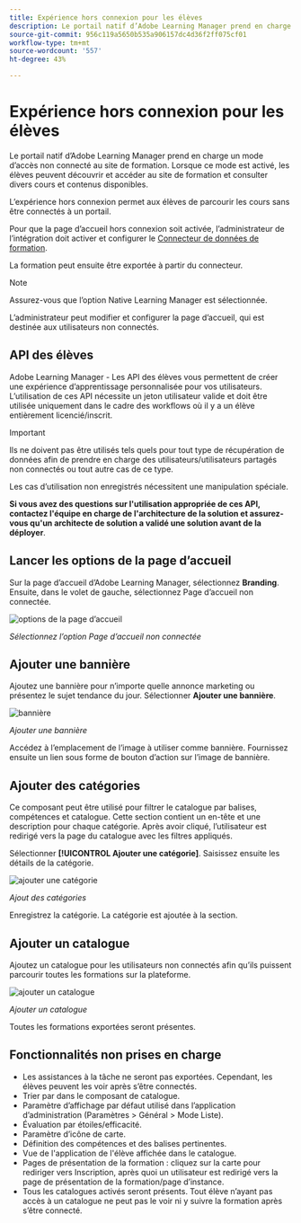 ```yaml
---
title: Expérience hors connexion pour les élèves
description: Le portail natif d’Adobe Learning Manager prend en charge un mode d’accès non connecté au site de formation. Lorsque ce mode est activé, les élèves peuvent découvrir et accéder au site de formation et consulter divers cours et contenus disponibles. L’expérience hors connexion permet aux élèves de parcourir les cours sans être connectés à un portail.
source-git-commit: 956c119a5650b535a906157dc4d36f2ff075cf01
workflow-type: tm+mt
source-wordcount: '557'
ht-degree: 43%

---
```


# Expérience hors connexion pour les élèves

Le portail natif d’Adobe Learning Manager prend en charge un mode d’accès non connecté au site de formation. Lorsque ce mode est activé, les élèves peuvent découvrir et accéder au site de formation et consulter divers cours et contenus disponibles.

L’expérience hors connexion permet aux élèves de parcourir les cours sans être connectés à un portail.

Pour que la page d’accueil hors connexion soit activée, l’administrateur de l’intégration doit activer et configurer le [Connecteur de données de formation](/help/migrated/integration-admin/feature-summary/connectors.md#training-data-access).

La formation peut ensuite être exportée à partir du connecteur.

>[!NOTE]
>
>Assurez-vous que l’option Native Learning Manager est sélectionnée.

L’administrateur peut modifier et configurer la page d’accueil, qui est destinée aux utilisateurs non connectés.

## API des élèves

Adobe Learning Manager - Les API des élèves vous permettent de créer une expérience d’apprentissage personnalisée pour vos utilisateurs. L’utilisation de ces API nécessite un jeton utilisateur valide et doit être utilisée uniquement dans le cadre des workflows où il y a un élève entièrement licencié/inscrit.

>[!IMPORTANT]
>
>Ils ne doivent pas être utilisés tels quels pour tout type de récupération de données afin de prendre en charge des utilisateurs/utilisateurs partagés non connectés ou tout autre cas de ce type.

Les cas d’utilisation non enregistrés nécessitent une manipulation spéciale.

**Si vous avez des questions sur l&#39;utilisation appropriée de ces API, contactez l&#39;équipe en charge de l&#39;architecture de la solution et assurez-vous qu&#39;un architecte de solution a validé une solution avant de la déployer**.

## Lancer les options de la page d’accueil

Sur la page d’accueil d’Adobe Learning Manager, sélectionnez **Branding**. Ensuite, dans le volet de gauche, sélectionnez Page d’accueil non connectée.

![options de la page d’accueil](assets/non-logged-in-homepage.png)

*Sélectionnez l’option Page d’accueil non connectée*

## Ajouter une bannière

Ajoutez une bannière pour n’importe quelle annonce marketing ou présentez le sujet tendance du jour. Sélectionner **Ajouter une bannière**.

![bannière](assets/add-banner-image.png)

*Ajouter une bannière*

Accédez à l’emplacement de l’image à utiliser comme bannière. Fournissez ensuite un lien sous forme de bouton d’action sur l’image de bannière.

## Ajouter des catégories

Ce composant peut être utilisé pour filtrer le catalogue par balises, compétences et catalogue. Cette section contient un en-tête et une description pour chaque catégorie. Après avoir cliqué, l’utilisateur est redirigé vers la page du catalogue avec les filtres appliqués.

Sélectionner **[!UICONTROL Ajouter une catégorie]**. Saisissez ensuite les détails de la catégorie.

![ajouter une catégorie](assets/add-category.png)

*Ajout des catégories*

Enregistrez la catégorie. La catégorie est ajoutée à la section.

## Ajouter un catalogue

Ajoutez un catalogue pour les utilisateurs non connectés afin qu’ils puissent parcourir toutes les formations sur la plateforme.

![ajouter un catalogue](assets/add-catalog.png)

*Ajouter un catalogue*

Toutes les formations exportées seront présentes.

## Fonctionnalités non prises en charge

* Les assistances à la tâche ne seront pas exportées. Cependant, les élèves peuvent les voir après s’être connectés.
* Trier par dans le composant de catalogue.
* Paramètre d’affichage par défaut utilisé dans l’application d’administration (Paramètres > Général > Mode Liste).
* Évaluation par étoiles/efficacité.
* Paramètre d’icône de carte.
* Définition des compétences et des balises pertinentes.
* Vue de l&#39;application de l&#39;élève affichée dans le catalogue.
* Pages de présentation de la formation : cliquez sur la carte pour rediriger vers Inscription, après quoi un utilisateur est redirigé vers la page de présentation de la formation/page d’instance.
* Tous les catalogues activés seront présents. Tout élève n’ayant pas accès à un catalogue ne peut pas le voir ni y suivre la formation après s’être connecté.
